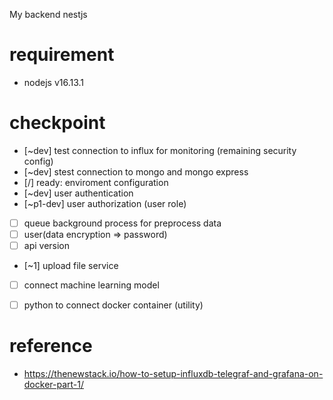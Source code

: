 My backend nestjs
# requirement
- nodejs v16.13.1

# checkpoint
- [~dev] test connection to influx for monitoring (remaining security config)
- [~dev] stest connection to mongo and mongo express
- [/] ready: enviroment configuration
- [~dev] user authentication
- [~p1-dev] user authorization (user role)
- [ ] queue background process for preprocess data
- [ ] user(data encryption => password)
- [ ] api version
- [~1] upload file service
- [ ] connect machine learning model
- [ ] python to connect docker container (utility)


# reference
- https://thenewstack.io/how-to-setup-influxdb-telegraf-and-grafana-on-docker-part-1/